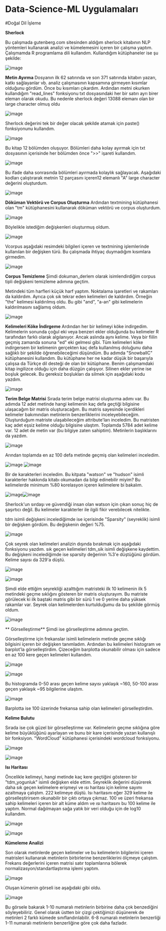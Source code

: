 # Data-Science-ML Uygulamaları




#Doğal Dil İşleme

**Sherlock**

Bu çalışmada gutenberg.com sitesinden aldığım sherlock kitabının NLP yöntemleri kullanarak analizi ve kümelemesini içeren bir çalışma yaptım.
Çalışmamda R programlama dili kullandım. Kullandığım kütüphaneler ise şu şekilde:

![image](https://github.com/fisek48/Data-Science-ML/assets/114197020/73d4d557-555b-4c53-baf7-ede5bec31422)

**Metin Ayırma**
Dosyanın ilk 62 satırında ve son 371 satırında kitabın yazarı, katkı sağlayanlar vb. analiz çalışmasının kapsamına girmeyen kısımlar olduğunu gördüm. Önce bu kısımları çıkardım. Ardından metni okurken kullandığım "read_lines" fonksiyonu txt dosyasındaki her bir satırı ayrı birer eleman olarak okudu. Bu nedenle sherlock değeri 13088 elemanı olan bir large character olmuş oldu

![image](https://github.com/fisek48/Data-Science-ML/assets/114197020/b66d6e7d-82b1-4b72-a517-e77f48efa48e)

Sherlock değerini tek bir değer olacak şekilde atamak için paste() fonksiyonunu kullandım.

![image](https://github.com/fisek48/Data-Science-ML/assets/114197020/b1136aa4-f30f-49b9-996e-3ede03efc5df)

Bu kitap 12 bölümden oluşuyor. Bölümleri daha kolay ayırmak için txt dosyasının içerisinde her bölümden önce ">>" işareti kullandım.

![image](https://github.com/fisek48/Data-Science-ML/assets/114197020/ca7c1a21-b69d-41b4-ac20-74b509eea158)

Bu ifade daha sonrasında bölümleri ayırmada kolaylık sağlayacak. Aşağıdaki kodları çalıştırarak metnin 12 parçasını içeren12 elemanlı "A" large character değerini oluşturdum.

![image](https://github.com/fisek48/Data-Science-ML/assets/114197020/a15213bb-2f13-4477-97bc-39b3ee3d037f)

**Döküman Vektörü ve Corpus Oluşturma**
Ardından textmining kütüphanesi olan "tm" kütüphanesini kullanarak döküman vektörü ve corpus oluşturdum. 

![image](https://github.com/fisek48/Data-Science-ML/assets/114197020/d758cc80-c76d-4776-b1bd-781fbb5ece06)

Böylelikle istediğim değişkenleri oluşturmuş oldum. 

![image](https://github.com/fisek48/Data-Science-ML/assets/114197020/9b76f373-85fa-4046-8799-f7dc6d1a21f5)

Vcorpus aşağıdaki resimdeki bilgileri içeren ve textmining işlemlerinde kullanılan bir değişken türü. Bu çalışmada ihtiyaç duymadığım kısımlara girmedim. 

![image](https://github.com/fisek48/Data-Science-ML/assets/114197020/26e6b251-553b-4462-bfbd-2b5940807555)

**Corpus Temizleme**
Şimdi dokuman_derlem olarak isimlendirdiğim corpus tipli değişkeni temizleme adımına geçtim. 

Metindeki tüm harfleri küçük harf yaptım. Noktalama işaretleri ve rakamları da kaldırdım. Ayrıca çok sık tekrar eden kelimeleri de kaldırdım. Örneğin "the" kelimesi kaldırılmış oldu. Bu gibi "and", "a-an" gibi kelimelerin kaldırılmasını sağlamış oldum.

![image](https://github.com/fisek48/Data-Science-ML/assets/114197020/fd5546d8-a719-4bd4-a752-535a83a9ea87)

**Kelimeleri Köke İndirgeme**
Ardından her bir kelimeyi köke indirgedim. Kelimelerin sonunda çoğul eki veya benzeri ekler olduğunda bu kelimeler R tarafından farklı olarak algılanıyor. Ancak aslında aynı kelime. Veya bir fiilin geçmiş zamanda sonuna "ed" eki gelmesi gibi. Tüm kelimeleri köke indirgersem bir kelimenin gerçekten kaç defa kullanılmış doluğunu daha sağlıklı bir şekilde öğrenebileceğimi düşündüm. Bu adımda "SnowballC" kütüphanesini kullandım. Bu kütüphane her ne kadar düşük bir başarıyla çalışsa da Türkçe dil desteği de olan bir kütüphane. Benim çalışmamdaki kitap ingilizce olduğu için daha düzgün çalışıyor. Silinen ekler yerine ise boşluk gelecek. Bu gereksiz boşlukları da silmek için aşağıdaki kodu yazdım. 

![image](https://github.com/fisek48/Data-Science-ML/assets/114197020/c75ab773-c93f-40d1-ba0c-125bb680b06e)

**Terim Belge Matrisi**
Sırada terim belge matrisi oluşturma adımı var. Bu adımda 12 adet metinde hangi kelimenin kaç defa geçtiği bilgisine ulaşacağım bir matris oluşturacağım. Bu matris sayesinde içerdikleri kelimeler bakımından metinlerin benzerliklerini inceleyebileceğim. Oluşturduğum matriste ulaşabileceğim attribute'ları inceledim. Bu matristen kaç adet eşsiz kelime olduğu bilgisine ulaştım. Toplamda 5784 adet kelime var. 12 adet de metin var (bu bilgiye zaten sahiptim). Metinlerin başlıklarını da yazdım. 

![image](https://github.com/fisek48/Data-Science-ML/assets/114197020/1f5c79cc-4704-4b96-a1ed-512f2878802a)

Arından toplamda en az 100 defa metinde geçmiş olan kelimeleri inceledim. 

![image](https://github.com/fisek48/Data-Science-ML/assets/114197020/7527241e-77e1-401e-9f92-6e4f2bceb97b)
![image](https://github.com/fisek48/Data-Science-ML/assets/114197020/f9560763-d594-4bdb-89f1-475d954b02dd)

Bir de karakterleri inceledim. Bu kitpata "watson" ve "hudson" isimli karakterler hakkında kitabı okumadan da bilgi edinebilir miyim? Bu kelimelerde minimum %80 korelasyon içeren kelimelere bi bakalım. 

![image](https://github.com/fisek48/Data-Science-ML/assets/114197020/358c96b1-3032-4c82-a275-294ddc1c1556)![image](https://github.com/fisek48/Data-Science-ML/assets/114197020/6df9d0e9-e3aa-4dd3-a2f7-124a29108269)

Sherlock'un sırdaşı ve güvendiği insan olan watson için çıkan sonuç hiç de şaşırtıcı değil. Bu kelimeler karakterler ile ilgili fikir verebilecek nitelikte. 

tdm isimli değişkeni incelediğimde ise içerisinde "Sparsity" (seyreklik) isimli bir değişken gördüm. Bu değişkenin değeri %75. 

![image](https://github.com/fisek48/Data-Science-ML/assets/114197020/101881cf-59b1-409e-8665-a543db69f18d)

Çok seyrek olan kelimeleri analizin dışında bırakmak için aşağıdaki fonksiyonu yazdım. sık geçen kelimeleri tdm_sik isimli değişkene kaydettim. Bu değişkeni incelediğimde ise sparsity değerinin %3'e düştüğünü gördüm. Kelime sayısı da 329'a düştü.

![image](https://github.com/fisek48/Data-Science-ML/assets/114197020/dc761539-1e72-4137-b8b5-c406ad937eb4)

![image](https://github.com/fisek48/Data-Science-ML/assets/114197020/696fe9cc-1263-4d5c-98ec-56bd321b62de)

Şimdi elde ettiğim seyrekliği azalttığım matristeki ilk 10 kelimenin ilk 5 metindeki geçme sıklığını gösteren bir matris oluşturayım. Bu matriste görülecek ki ilk baştaki matris gibi bir sürü 1 ve 0 yerine daha yüksek rakamlar var. Seyrek olan kelimelerden kurtulduğumu da bu şekilde görmüş oldum. 

![image](https://github.com/fisek48/Data-Science-ML/assets/114197020/ddc33302-fc75-480a-83a9-5eb9645f9d8f)

** Görselleştirme**
Şimdi ise görselleştirme adımına geçtim.

Görselleştirme için frekanslar isimli kelimelerin metinde geçme sıklığı bilgisini içeren bir değişken tanımladım. Ardından bu kelimeleri histogram ve barplot'la görselleştirdim. Çizeceğim barplotta okunabilir olması için sadece en az 100 kere geçen kelimeleri kullandım.

![image](https://github.com/fisek48/Data-Science-ML/assets/114197020/e55410b3-c8f5-4e05-86b6-c59608e059c7)

![image](https://github.com/fisek48/Data-Science-ML/assets/114197020/d0c73f66-73f8-43ae-858e-653a7bf67338)

Bu histogramda 0-50 arası geçen kelime sayısı yaklaşık ~160, 50-100 arası geçen yaklaşık ~95 bilgilerine ulaştım. 

![image](https://github.com/fisek48/Data-Science-ML/assets/114197020/06a905fb-fae2-407c-a353-a57743ef9867)

Barplotta ise 100 üzerinde frekansa sahip olan kelimeleri görselleştirdim.

**Kelime Bulutu**

Sırada ise çok güzel bir görselleştirme var. Kelimelerin geçme sıklığına göre kelime büyüklüğünü ayarlayan ve bunu bir kare içerisinde yazan kullanışlı bir fonksiyon. "WordCloud" kütüphanesi içerisindeki wordcloud fonksiyonu. 

![image](https://github.com/fisek48/Data-Science-ML/assets/114197020/362f61a7-95a5-40a3-ae5e-989ef5f45f06)

![image](https://github.com/fisek48/Data-Science-ML/assets/114197020/ef44c5a1-697d-4309-b77c-f1e8ba473d96)

**Isı Haritası**

Öncelikle kelimeyi, hangi metinde kaç kere geçtiğini gösteren bir "tdm_yogunluk" isimli değişken elde ettim. Seyreklik değerini düşürerek daha sık geçen kelimelere erişmeyi ve ısı haritası için kelime sayımı azaltmaya çalıştım. 222 kelimeye düştü. 
Isı haritasını eğer 329 kelime ile görselleştirirsem okunabilir bir çıktı ortaya çıkmaz. 100 ve üzeri frekansa sahip kelimeleri içeren bir alt küme aldım ve ısı haritasını bu 100 kelime ile yaptım. Normal dağılmayan sağa yatık bir veri olduğu için de log10 kullandım.

![image](https://github.com/fisek48/Data-Science-ML/assets/114197020/d7267ae3-9978-408e-8102-493016accf1c)

![image](https://github.com/fisek48/Data-Science-ML/assets/114197020/6b6a5868-3457-43e2-93e4-c2d5a1ec8589)

**Kümeleme Analizi**

Son olarak metinlerde geçen kelimeler ve bu kelimelerin bilgilerini içeren matrisleri kullanarak metinlerin birbirlerine benzerliklerini ölçmeye çalıştım. Frekans değerlerini içeren matrisi satır toplamlarına bölerek normalizasyon/standartlaştırma işlemi yaptım. 

![image](https://github.com/fisek48/Data-Science-ML/assets/114197020/0859ee9e-1520-4012-af5f-4bc48a024f35)

Oluşan kümenin görseli ise aşağıdaki gibi oldu. 

![image](https://github.com/fisek48/Data-Science-ML/assets/114197020/9d0d35b0-650d-4f35-932e-25fe875f8d9f)

Bu görsele bakarak 1-10 numaralı metinlerin birbirine daha çok benzediğini söyleyebiliriz. Genel olarak üstten bir çizgi çektiğimizi düşünerek de metinleri 2 farklı kümede sınıflandırılabilir. 6-8 numaralı metinlerin benzerliği 1-11 numaralı metinlerin benzerliğine göre çok daha fazladır. 







